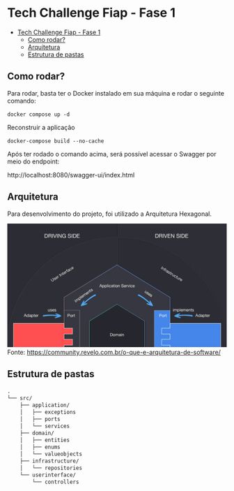 # Tech Challenge Fiap - Fase 1

- [Tech Challenge Fiap - Fase 1](#tech-challenge-fiap---fase-1)
    - [Como rodar?](#como-rodar)
    - [Arquitetura](#arquitetura)
    - [Estrutura de pastas](#estrutura-de-pastas)

## Como rodar?

Para rodar, basta ter o Docker instalado em sua máquina e rodar o seguinte comando:

```shell
docker compose up -d
```

Reconstruir a aplicação
```shell
docker-compose build --no-cache
```

Após ter rodado o comando acima, será possível acessar o Swagger por meio do endpoint:

http://localhost:8080/swagger-ui/index.html

## Arquitetura

Para desenvolvimento do projeto, foi utilizado a Arquitetura Hexagonal.

![Arquitetura Hexagonal](docs/images/hexagonal-arch.png)
Fonte: https://community.revelo.com.br/o-que-e-arquitetura-de-software/

## Estrutura de pastas

```
.
└── src/
    ├── application/
    │   ├── exceptions
    │   ├── ports
    │   └── services
    ├── domain/
    │   ├── entities
    │   ├── enums
    │   └── valueobjects
    ├── infrastructure/
    │   └── repositories
    └── userinterface/
        └── controllers
```
